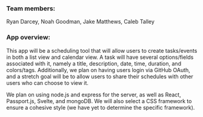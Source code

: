 ### Team members:
Ryan Darcey, Noah Goodman, Jake Matthews, Caleb Talley

### App overview:

This app will be a scheduling tool that will allow users to create tasks/events in both a list view and calendar view. A task will have several options/fields associated with it, namely a title, description, date, time, duration, and colors/tags. Additionally, we plan on having users login via GitHub OAuth, and a stretch goal will be to allow users to share their schedules with other users who can choose to view it.

We plan on using node.js and express for the server, as well as React, Passport.js, Svelte, and mongoDB. We will also select a CSS framework to ensure a cohesive style (we have yet to determine the specific framework).
